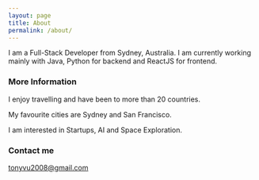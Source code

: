 ```yaml
---
layout: page
title: About
permalink: /about/
---
```


I am a Full-Stack Developer from Sydney, Australia. I am currently working mainly with Java, Python for backend and ReactJS for frontend.

### More Information

I enjoy travelling and have been to more than 20 countries.

My favourite cities are Sydney and San Francisco.

I am interested in Startups, AI and Space Exploration.

### Contact me

[tonyvu2008@gmail.com](mailto:tonyvu2008@gmail.com)
